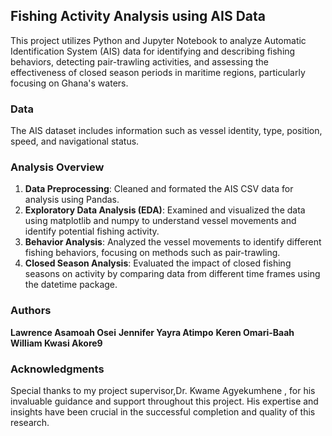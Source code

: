 ## Fishing Activity Analysis using AIS Data

This project utilizes Python and Jupyter Notebook to analyze Automatic Identification System (AIS) data for identifying and describing fishing behaviors, detecting pair-trawling activities, and assessing the effectiveness of closed season periods in maritime regions, particularly focusing on Ghana's waters.

### Data

The AIS dataset includes information such as vessel identity, type, position, speed, and navigational status. 


### Analysis Overview

1. **Data Preprocessing**: Cleaned and formated the AIS CSV data for analysis using Pandas.
2. **Exploratory Data Analysis (EDA)**: Examined and visualized the data using matplotlib and numpy to understand vessel movements and identify potential fishing activity.
3. **Behavior Analysis**: Analyzed the vessel movements to identify different fishing behaviors, focusing on methods such as pair-trawling.
4. **Closed Season Analysis**: Evaluated the impact of closed fishing seasons on activity by comparing data from different time frames using the datetime package.


### Authors

**Lawrence Asamoah Osei**
**Jennifer Yayra Atimpo**
**Keren Omari-Baah**
**William Kwasi Akore9** 


### Acknowledgments

Special thanks to my project supervisor,Dr. Kwame Agyekumhene , for his invaluable guidance and support throughout this project. His expertise and insights have been crucial in the successful completion and quality of this research.

